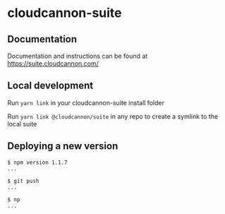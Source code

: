 # cloudcannon-suite

## Documentation
Documentation and instructions can be found at https://suite.cloudcannon.com/

## Local development
Run `yarn link` in your cloudcannon-suite install folder

Run `yarn link @cloudcannon/suite` in any repo to create a symlink to the local suite

## Deploying a new version

```
$ npm version 1.1.7
...

$ git push
...

$ np
...
```
